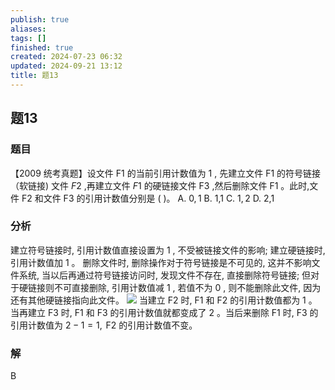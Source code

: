 ```yaml
---
publish: true
aliases: 
tags: []
finished: true
created: 2024-07-23 06:32
updated: 2024-09-21 13:12
title: 题13
---
```

## 题13
### 题目
【2009 统考真题】设文件 F1 的当前引用计数值为 1 , 先建立文件 F1 的符号链接（软链接) 文件 ${F2}$ ,再建立文件 ${F1}$ 的硬链接文件 $\mathrm{F}3$ ,然后删除文件 $\mathrm{F}1$ 。此时,文件 $\mathrm{F}2$ 和文件 F3 的引用计数值分别是 ( )。
A. $0,1$ 
B. 1,1 
C. $1,2$ 
D. 2,1
### 分析
建立符号链接时, 引用计数值直接设置为 1 , 不受被链接文件的影响; 建立硬链接时, 引用计数值加 1 。
删除文件时, 删除操作对于符号链接是不可见的, 这并不影响文件系统, 当以后再通过符号链接访问时, 发现文件不存在, 直接删除符号链接;
但对于硬链接则不可直接删除, 引用计数值减 1 , 若值不为 0 , 则不能删除此文件, 因为还有其他硬链接指向此文件。
![](https://img.hwenyi.live/202408231631963.webp)
当建立 $\mathrm{F}2$ 时, $\mathrm{F}1$ 和 $\mathrm{F}2$ 的引用计数值都为 1 。当再建立 $\mathrm{F}3$ 时, $\mathrm{F}1$ 和 $\mathrm{F}3$ 的引用计数值就都变成了 2 。当后来删除 $\mathrm{F}1$ 时, $\mathrm{F}3$ 的引用计数值为 $2 - 1 = 1,\mathrm{\;F}2$ 的引用计数值不变。
### 解
B